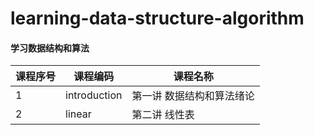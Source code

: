 # learning-data-structure-algorithm

#### 学习数据结构和算法

课程序号 | 课程编码 | 课程名称
---|---|---
1 | introduction | [](01-introduction.md)第一讲 数据结构和算法绪论
2 | linear | [](02-linear.md)第二讲 线性表